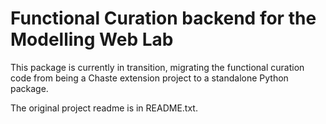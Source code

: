 # Functional Curation backend for the Modelling Web Lab

This package is currently in transition, migrating the functional curation code from being
a Chaste extension project to a standalone Python package.

The original project readme is in README.txt.

